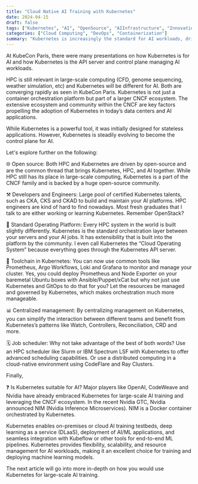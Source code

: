 ```yaml
---
title: "Cloud Native AI Training with Kubernetes"
date: 2024-04-15
draft: false
tags: ["Kubernetes", "AI", "OpenSource", "AIInfrastructure", "Innovation", "CloudNativeAI"]
categories: ["Cloud Computing", "DevOps", "Containerization"]
summary: "Kubernetes is increasingly the standard for AI workloads, driven by its open-source ecosystem and centralized management."
---
```


At KubeCon Paris, there were many presentations on how Kubernetes is for AI and how Kubernetes is the API server and control plane managing AI workloads.

HPC is still relevant in large-scale computing (CFD, genome sequencing, weather simulation, etc) and Kubernetes will be different for AI. Both are converging rapidly as seen in KubeCon Paris. Kubernetes is not just a container orchestration platform but part of a larger CNCF ecosystem. The extensive ecosystem and community within the CNCF are key factors propelling the adoption of Kubernetes in today’s data centers and AI applications.

While Kubernetes is a powerful tool, it was initially designed for stateless applications. However, Kubernetes is steadily evolving to become the control plane for AI. 

Let's explore further on the following:

🌐 Open source: Both HPC and Kubernetes are driven by open-source and are the common thread that brings Kubernetes, HPC, and AI together. While HPC still has its place in large-scale computing, Kubernetes is a part of the CNCF family and is backed by a huge open-source community. 

⚒️ Developers and Engineers: Large pool of certified Kubernetes talents, such as CKA, CKS and CKAD to build and maintain your AI platforms. HPC engineers are kind of hard to find nowadays. Most fresh graduates that I talk to are either working or learning Kubernetes. Remember OpenStack?

🚀 Standard Operating Platform: Every HPC system in the world is built slightly differently. Kubernetes is the standard orchestration layer between your servers and your AI jobs. It has extensibility that is built into the platform by the community. I even call Kubernetes the “Cloud Operating System” because everything goes through the Kubernetes API server. 

🧰 Toolchain in Kubernetes: You can now use common tools like Prometheus, Argo Workflows, Loki and Grafana to monitor and manage your cluster. Yes, you could deploy Prometheus and Node Exporter on your baremetal Ubuntu boxes with Ansible/Puppet/xCat but why not just use Kubernetes and GitOps to do that for you? Let the resources be managed and governed by Kubernetes, which makes orchestration much more manageable. 

📊 Centralized management: By centralizing management on Kubernetes, you can simplify the interaction between different teams and benefit from Kubernetes’s patterns like Watch, Controllers, Reconciliation, CRD and more. 

🗓️ Job scheduler: Why not take advantage of the best of both words? Use an HPC scheduler like Slurm or IBM Spectrum LSF with Kubernetes to offer advanced scheduling capabilities. Or use a distributed computing in a cloud-native environment using CodeFlare and Ray Clusters.

Finally, 

❓ Is Kubernetes suitable for AI? Major players like OpenAI, CodeWeave and Nvidia have already embraced Kubernetes for large-scale AI training and leveraging the CNCF ecosystem. In the recent Nvidia GTC, Nvidia announced NIM (Nvidia Inference Microservices). NIM is a Docker container orchestrated by Kubernetes.

Kubernetes enables on-premises or cloud AI training testbeds, deep learning as a service (DLaaS), deployment of AI/ML applications, and seamless integration with Kubeflow or other tools for end-to-end ML pipelines. Kubernetes provides flexibility, scalability, and resource management for AI workloads, making it an excellent choice for training and deploying machine learning models. 

The next article will go into more in-depth on how you would use Kubernetes for large-scale AI training. 


